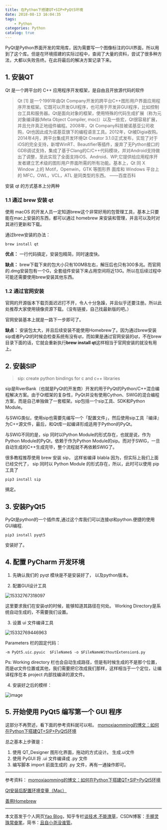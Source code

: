 ```yaml
---
title: 在Python下搭建QT+SIP+PyQt5环境
date: 2018-08-13 16:04:35
tags:
    - Python
categories: Python
catalog: true
---
```


PyQt是Python界面开发的常用库，因为需要写一个图像标注的GUI界面，所以用到了这个库。但是在环境搭建的实际过程中，查阅了大量的资料，尝试了很多种方法，大都以失败告终。在此将最后的解决方案记录下来。

## 1. 安装QT
Qt 是一个跨平台的 C++ 应用程序开发框架，是自由且开放源代码的软件

> Qt [1]  是一个1991年由Qt Company开发的跨平台C++图形用户界面应用程序开发框架。它既可以开发GUI程序，也可用于开发非GUI程序，比如控制台工具和服务器。Qt是面向对象的框架，使用特殊的代码生成扩展（称为元对象编译器(Meta Object Compiler, moc)）以及一些宏，Qt很容易扩展，并且允许真正地组件编程。2008年，Qt Company科技被诺基亚公司收购，Qt也因此成为诺基亚旗下的编程语言工具。2012年，Qt被Digia收购。2014年4月，跨平台集成开发环境Qt Creator 3.1.0正式发布，实现了对于iOS的完全支持，新增WinRT、Beautifier等插件，废弃了无Python接口的GDB调试支持，集成了基于Clang的C/C++代码模块，并对Android支持做出了调整，至此实现了全面支持iOS、Android、WP,它提供给应用程序开发者建立艺术级的图形用户界面所需的所有功能。基本上，Qt 同 X Window 上的 Motif，Openwin，GTK 等图形界 面库和 Windows 平台上的 MFC，OWL，VCL，ATL 是同类型的东西。
> ——百度百科


安装 qt 的方式基本上分两种

### 1.1 通过 brew 安装 qt
使用 macOS 的开发人员一定知道brew这个非常好用的包管理工具，基本上只要能在mac上安装的东西，都可以通过 homebrew 来安装和管理，并且可以及时对其进行更新和下载。

通过brew安装的办法：

```shell
brew install qt
```

**优点：** 一行代码搞定，安装包精简，同时速度快。

**缺点：** brew下载下来的包大小只有100MB左右，解压后也只有300多兆。而官网的.dmg安装包有一个G，全套组件安装下来占用空间将近13G。所以在后续过程中可能还需要使用brew安装其他东西。

### 1.2 通过官网安装
官网的开源版本下载页面迟迟打不开，令人十分急躁，并且似乎还要注册。所以此处推荐大家使用镜像资源下载。（没有链接，自己找最新版的吧。）

官网安装基本上就是一路下一步即可了。

**缺点：** 安装包太大，并且后续安装不能使用Homebrew了。因为通过brew安装sip或者PyQt的时候会检查系统有没有qt，而如果是通过官网安装的qt，不在brew目录下面的话，它就会重新执行**brew install qt**这样相当于官网安装的就没有用上。
## 2. 安装SIP
> sip: create python bindings for c and c++ libraries

sip是RiverBank（也就是PyQt的开发商）开发的用于PyQt的Python/C++混合编程解决方案。由于Qt框架的复杂性，PyQt并没有使用Cython、SWIG的混合编程方案，而是自己单独做了一套框架。sip包括一个sip工具、SDK和Python Module。

与SWIG类似，使用sip也需要先编写一个「配置文件」，然后使用sip工具『编译』为C++源文件，最后，和Qt库一起编译形成适用于Python的PyQt。

与SWIG不同的是，sip 同时以Python Module的形式存在，也就是说，作为Python Module的PyQt，依赖于作为Python Module的sip。而对于SWIG，一旦自动生成的C++生成完毕，整个流程就不再依赖SWIG了。

很多教程推荐使用 brew 安装 sip， 这样省编译 blabla 因为，但实际上我们上面已经交代了， sip 同时以 Python Module 的形式存在，所以，此时可以使用 pip 工具了

```shell
pip3 install sip
```

搞定。


## 3. 安装PyQt5

PyQt是python的一个插件库,通过这个库我们可以连接qt和python.便捷的使用GUI编程.

```shell
pip3 install pyqt5
```

安装好了。

## 4. 配置 PyCharm 开发环境

1. 先确认我们的 pyqt 模块是不是安装好了， 以及python版本。


2. 配置GUI设计工具

![15332767318097](https://upload-images.jianshu.io/upload_images/11400909-a15901baa3e37bcf.jpg?imageMogr2/auto-orient/strip%7CimageView2/2/w/1240)


这里要求我们在安装qt的时候，能够知道其路径在何处。
Working Directory是系统自动生成的，不需要我们设置。

3. 设置 ui 文件编译工具

![15332769446963](https://upload-images.jianshu.io/upload_images/11400909-6c4d6dab2672a1b9.jpg?imageMogr2/auto-orient/strip%7CimageView2/2/w/1240)

Parameters 栏的固定代码：

```
-m PyQt5.uic.pyuic  $FileName$ -o $FileNameWithoutExtension$.py
```

Ps: Working directory 栏也会自动生成路径，但是有时候生成的不是那个位置，而是qt文件位置或其他，我们需要把它改成我们那样，这样相当于一个定位，让编译程序在本 project 内部找编译的源文件。

4. 安装好之后的模样：

![image](https://upload-images.jianshu.io/upload_images/11400909Â-9e78d991eafc0248.png?imageMogr2/auto-orient/strip%7CimageView2/2/w/1240)



## 5. 开始使用 PyQt5 编写第一个 GUI 程序

 这部分不再赘述，看下面的参考资料就可以啦。
 [momoxiaomming的博文：如何在Python下搭建QT+SIP+PyQt5环境](https://juejin.im/post/5a671677518825734501ad2e)

 总之基本上步骤是：

 1. 使用 QT_Designer 图形化界面，拖动的方式设计。 生成.ui文件
 2. 使用 PyGUI 将 .ui 文件编译成 .py 文件
 3. 编写脚本 import 前面生成的 .py 文件，再有一通操作即可。

***

参考资料：
[momoxiaomming的博文：如何在Python下搭建QT+SIP+PyQt5环境](https://juejin.im/post/5a671677518825734501ad2e)

[Qt安装后配置环境变量（Mac）](http://www.cnblogs.com/goodboy-heyang/p/4793459.html)

[善用Homebrew](http://zhailiange.com/2016/06/04/Homebrew/)

***
本文首发于个人网页[Yao Blog](http://liyaolife.com)，知乎专栏[谈技术 不能潦草](https://zhuanlan.zhihu.com/c_175317330)，CSDN博客：[手握灵珠常奋笔](https://blog.csdn.net/GeneralLi95)，简书：[且自小尧没谁管](https://www.jianshu.com/u/2ad44a001d34)。
